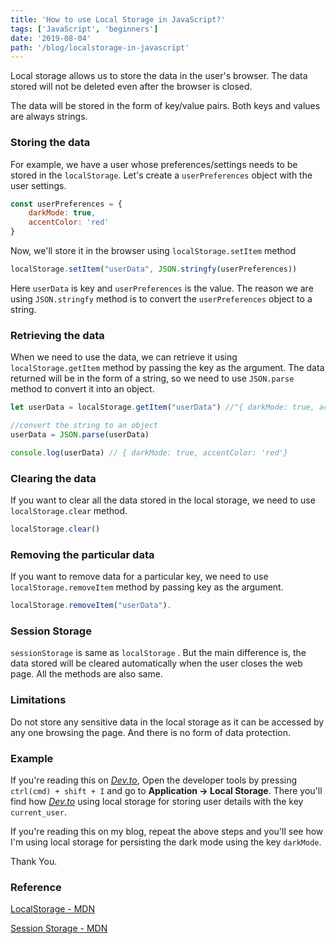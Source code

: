 ```yaml
---
title: 'How to use Local Storage in JavaScript?'
tags: ['JavaScript', 'beginners']
date: '2019-08-04'
path: '/blog/localstorage-in-javascript'
---
```


Local storage allows us to store the data  in the user's browser. The data stored will not be deleted even after the browser is closed.

The data will be stored in the form of key/value pairs. Both keys and values are always strings.

### Storing the data

For example, we have a user whose preferences/settings needs to be stored in the `localStorage`. Let's create a `userPreferences` object with the user settings.



```javascript
const userPreferences = {
    darkMode: true,
    accentColor: 'red'
}
```



Now, we'll store it in the browser using `localStorage.setItem` method

```js
localStorage.setItem("userData", JSON.stringfy(userPreferences))
```

Here `userData` is key and `userPreferences` is the value. The reason we are using `JSON.stringfy`  method is to convert the `userPreferences` object to a string.

### Retrieving the data

When we need to use the data, we can retrieve it using `localStorage.getItem` method by passing the key as the argument. The data returned will be in the form of a string, so we need to use `JSON.parse` method to convert it into an object.

```js
let userData = localStorage.getItem("userData") //"{ darkMode: true, accentColor:'red'}"

//convert the string to an object
userData = JSON.parse(userData)

console.log(userData) // { darkMode: true, accentColor: 'red'}
```

### Clearing the data

If you want to clear all the data stored in the local storage, we need to use `localStorage.clear` method.

```js
localStorage.clear()
```

### Removing the particular data

If you want to  remove data for a particular key, we need to use `localStorage.removeItem` method by passing key as the argument.

```js
localStorage.removeItem("userData").
```

### Session Storage

`sessionStorage` is same as `localStorage` . But the main difference is, the data stored will be cleared automatically when the user closes the web page. All the methods are also same.

### Limitations

Do not store any sensitive data in the local storage as it can be accessed by any one browsing the page. And there is no form of data protection.

### Example

If you're reading this on *[Dev.to](https://dev.to)*, Open the developer tools by pressing `ctrl(cmd) + shift + I` and go to __Application &rightarrow; Local Storage__. There you'll find how *[Dev.to](dev.to)* using local storage for storing user details with the key `current_user`.

If you're reading this on my blog,  repeat the above steps and you'll see how I'm using local storage for persisting the dark mode using the key `darkMode`.



Thank You.

### Reference

[LocalStorage - MDN](https://developer.mozilla.org/en-US/docs/Web/API/Window/localStorage)

[Session Storage - MDN](https://developer.mozilla.org/en-US/docs/Web/API/Window/sessionStorage)






